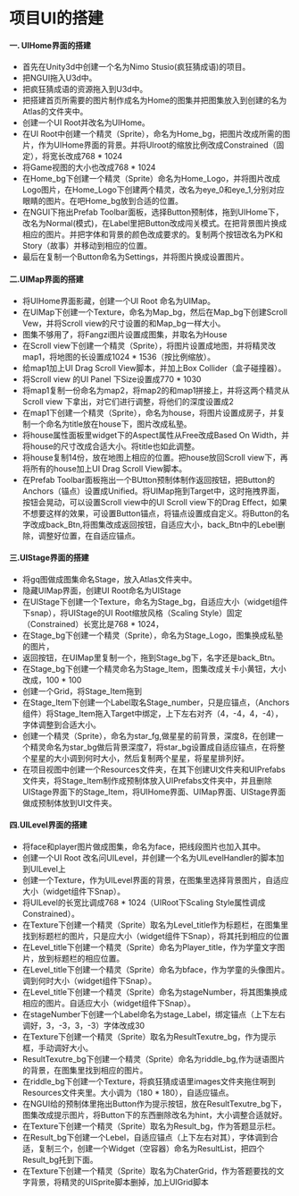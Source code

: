 # 项目UI的搭建

#### 一. UIHome界面的搭建
* 首先在Unity3d中创建一个名为Nimo Stusio(疯狂猜成语)的项目。
* 把NGUI拖入U3d中。
* 把疯狂猜成语的资源拖入到U3d中。
* 把搭建首页所需要的图片制作成名为Home的图集并把图集放入到创建的名为Atlas的文件夹中。
* 创建一个UI Root并改名为UIHome。
* 在UI Root中创建一个精灵（Sprite），命名为Home_bg，把图片改成所需的图片，作为UIHome界面的背景。并将UIroot的缩放比例改成Constrained（固定），将宽长改成768 * 1024
* 将Game视图的大小也改成768 * 1024 
* 在Home_bg下创建一个精灵（Sprite）命名为Home_Logo，并将图片改成Logo图片，在Home_Logo下创建两个精灵，改名为eye_0和eye_1,分别对应眼睛的图片。在吧Home_bg放到合适的位置。
* 在NGUI下拖出Prefab Toolbar面板，选择Button预制体，拖到UIHome下，改名为Normal(模式)，在Label里把Button改成闯关模式。在把背景图片换成相应的图片。并把字体和背景的颜色改成要求的。复制两个按钮改名为PK和Story（故事）并移动到相应的位置。
* 最后在复制一个Button命名为Settings，并将图片换成设置图片。


#### 二.UIMap界面的搭建
* 将UIHome界面影藏，创建一个UI Root 命名为UIMap。
* 在UIMap下创建一个Texture，命名为Map_bg，然后在Map_bg下创建Scroll Vew，并将Scroll view的尺寸设置的和Map_bg一样大小。
* 图集不够用了，将Fangzi图片设置成图集，并取名为House
* 在Scroll view下创建一个精灵（Sprite），将图片设置成地图，并将精灵改map1，将地图的长设置成1024 * 1536（按比例缩放）。
* 给map1加上UI Drag Scroll View脚本，并加上Box Collider（盒子碰撞器）。
* 将Scroll view 的UI Panel 下Size设置成770 * 1030
* 将map1复制一份命名为map2，将map2的和map1拼接上，并将这两个精灵从Scroll view 下拿出，对它们进行调整，将他们的深度设置成2
* 在map1下创建一个精灵（Sprite），命名为house，将图片设置成房子，并复制一个命名为title放在house下，图片改成私塾。
* 将house属性面板里widget下的Aspect属性从Free改成Based On Width，并将house的尺寸改成合适大小。将title也如此调整。
* 将house复制14份，放在地图上相应的位置。把house放回Scroll view下，再将所有的house加上UI Drag Scroll View脚本。
* 在Prefab Toolbar面板拖出一个BUtton预制体制作返回按钮，把Button的Anchors（锚点）设置成Unified。将UIMap拖到Target中，这时拖拽界面，按钮会晃动，可以设置Scroll view中的UI Scroll view下的Drag Effect，如果不想要这样的效果，可设置Button锚点，将锚点设置成自定义。将Button的名字改成back_Btn,将图集改成返回按钮，自适应大小，back_Btn中的Lebel删除，调整好位置，在自适应锚点。


#### 三.UIStage界面的搭建
* 将gq图做成图集命名Stage，放入Atlas文件夹中。
* 隐藏UIMap界面，创建UI Root命名为UIStage
* 在UIStage下创建一个Texture，命名为Stage_bg，自适应大小（widget组件下snap），将UIStage的UI Root缩放风格（Scaling Style）固定（Constrained）长宽比是768 * 1024，
* 在Stage_bg下创建一个精灵（Sprite），命名为Stage_Logo，图集换成私塾的图片，
* 返回按钮，在UIMap里复制一个，拖到Stage_bg下，名字还是back_Btn。
* 在Stage_bg下创建一个精灵命名为Stage_Item，图集改成关卡小黄钮，大小改成，100 * 100
* 创建一个Grid，将Stage_Item拖到
* 在Stage_Item下创建一个Label取名Stage_number，只是应锚点，（Anchors组件）将Stage_Item拖入Target中绑定，上下左右对齐（4，-4，4，-4），字体调整到合适大小。
* 创建一个精灵（Sprite），命名为star_fg,做星星的前背景，深度8，在创建一个精灵命名为star_bg做后背景深度7，将star_bg设置成自适应锚点，在将整个星星的大小调到何时大小，然后复制两个星星，将星星排列好。
* 在项目视图中创建一个Resources文件夹，在其下创建UI文件夹和UIPrefabs文件夹，将Stage_Item制作成预制体放入UIPrefabs文件夹中，并且删除UIStage界面下的Stage_Item，将UIHome界面、UIMap界面、UIStage界面做成预制体放到UI文件夹。


#### 四.UILevel界面的搭建
* 将face和player图片做成图集，命名为face，把线段图片也加入其中。
* 创建一个UI Root 改名问UILevel，并创建一个名为UILevelHandler的脚本加到UILevel上
* 创建一个Texture，作为UILevel界面的背景，在图集里选择背景图片，自适应大小（widget组件下Snap）。
* 将UILevel的长宽比调成768 * 1024（UIRoot下Scaling Style属性调成Constrained）。 
* 在Texture下创建一个精灵（Sprite）取名为Level_title作为标题栏，在图集里找到标题栏的图片，只是应大小（widget组件下Snap），将其托到相应的位置
* 在Level_title下创建一个精灵（Sprite）命名为Player_title，作为学童文字图片，放到标题栏的相应位置。
* 在Level_title下创建一个精灵（Sprite）命名为bface，作为学童的头像图片。调到何时大小（widget组件下Snap）。
* 在Level_title下创建一个精灵（Sprite）命名为stageNumber，将其图集换成相应的图片。自适应大小（widget组件下Snap）。
* 在stageNumber下创建一个Label命名为stage_Label，绑定锚点（上下左右调好，3，-3，3，-3）字体改成30
* 在Texture下创建一个精灵（Sprite）取名为ResultTexutre_bg，作为提示框，手动调好大小。
* ResultTexutre_bg下创建一个精灵（Sprite）命名为riddle_bg,作为谜语图片的背景，在图集里找到相应的图片。
* 在riddle_bg下创建一个Texture，将疯狂猜成语里images文件夹拖住啊到Resources文件夹里。大小调为（180 * 180），自适应锚点。
* 在NGUI给的预制体里拖出Button作为提示按钮，放在ResultTexutre_bg下，图集改成提示图片，将Button下的东西删除改名为hint，大小调整合适就好。
* 在Texture下创建一个精灵（Sprite）取名为Result_bg，作为答题显示栏。
* 在Result_bg下创建一个Lebel，自适应锚点（上下左右对其），字体调到合适，复制三个，创建一个Widget（空容器）命名为ResultList，把四个Result_bg托到下面。
* 在Texture下创建一个精灵（Sprite）取名为ChaterGrid，作为答题要找的文字背景，将精灵的UISprite脚本删掉，加上UIGrid脚本






